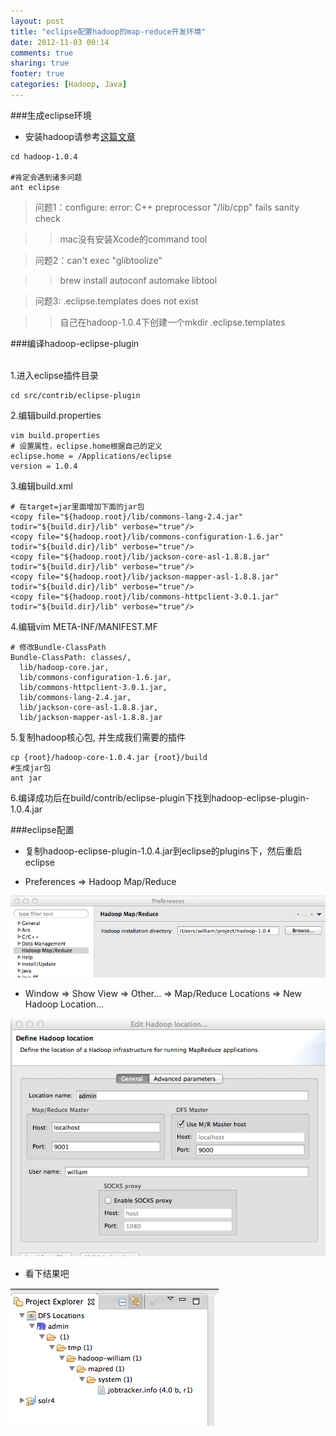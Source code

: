 ```yaml
---
layout: post
title: "eclipse配置hadoop的map-reduce开发环境"
date: 2012-11-03 00:14
comments: true
sharing: true
footer: true
categories: [Hadoop, Java]
---
```



###生成eclipse环境

+ 安装hadoop请参考[这篇文章](/blog/2012/11/02/an-zhuang-pei-zhi-hadoop/)

```
cd hadoop-1.0.4

#肯定会遇到诸多问题
ant eclipse 
```

> 问题1：configure: error: C++ preprocessor "/lib/cpp" fails sanity check

>> mac没有安装Xcode的command tool

> 问题2：can't exec "glibtoolize"

>> brew install autoconf automake libtool

> 问题3: .eclipse.templates does not exist

>> 自己在hadoop-1.0.4下创建一个mkdir .eclipse.templates


<!-- more -->

###编译hadoop-eclipse-plugin

<br />
1.进入eclipse插件目录

```
cd src/contrib/eclipse-plugin
```

2.编辑build.properties 

```
vim build.properties
# 设置属性，eclipse.home根据自己的定义
eclipse.home = /Applications/eclipse
version = 1.0.4
```

3.编辑build.xml

```
# 在target=jar里面增加下面的jar包
<copy file="${hadoop.root}/lib/commons-lang-2.4.jar"  todir="${build.dir}/lib" verbose="true"/>
<copy file="${hadoop.root}/lib/commons-configuration-1.6.jar"  todir="${build.dir}/lib" verbose="true"/>
<copy file="${hadoop.root}/lib/jackson-core-asl-1.8.8.jar"  todir="${build.dir}/lib" verbose="true"/>
<copy file="${hadoop.root}/lib/jackson-mapper-asl-1.8.8.jar"  todir="${build.dir}/lib" verbose="true"/>
<copy file="${hadoop.root}/lib/commons-httpclient-3.0.1.jar"  todir="${build.dir}/lib" verbose="true"/>
```

4.编辑vim META-INF/MANIFEST.MF

```
# 修改Bundle-ClassPath
Bundle-ClassPath: classes/,
  lib/hadoop-core.jar,
  lib/commons-configuration-1.6.jar,
  lib/commons-httpclient-3.0.1.jar,
  lib/commons-lang-2.4.jar,
  lib/jackson-core-asl-1.8.8.jar,
  lib/jackson-mapper-asl-1.8.8.jar

```

5.复制hadoop核心包, 并生成我们需要的插件

```
cp {root}/hadoop-core-1.0.4.jar {root}/build
#生成jar包
ant jar
```

6.编译成功后在build/contrib/eclipse-plugin下找到hadoop-eclipse-plugin-1.0.4.jar

###eclipse配置

+ 复制hadoop-eclipse-plugin-1.0.4.jar到eclipse的plugins下，然后重启eclipse

+ Preferences => Hadoop Map/Reduce

![hadoop-eclipse-location.png](/images/post/hadoop-eclipse-location.png "hadoop-eclipse-location.png")

+ Window => Show View => Other... => Map/Reduce Locations => New Hadoop Location...

![hadoop-eclipse-general.png](/images/post/hadoop-eclipse-general.png "hadoop-eclipse-general.png")

+ 看下结果吧

![hadoop-eclipse-result.png](/images/post/hadoop-eclipse-result.png "hadoop-eclipse-result.png")
